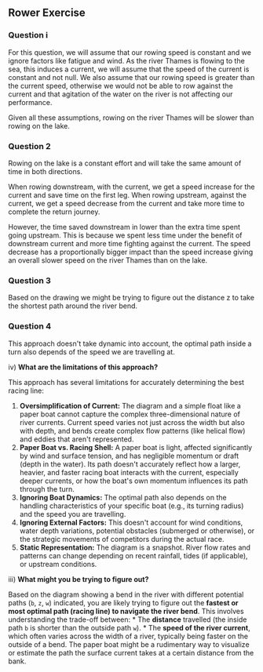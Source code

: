 ## Rower Exercise
### Question i
For this question, we will assume that our rowing speed is constant and we ignore factors like fatigue and wind. As the river Thames is flowing to the sea, this induces a current, we will assume that the speed of the current is constant and not null. We also assume that our rowing speed is greater than the current speed, otherwise we would not be able to row against the current and that agitation of the water on the river is not affecting our performance.

Given all these assumptions, rowing on the river Thames will be slower than rowing on the lake.

### Question 2
Rowing on the lake is a constant effort and will take the same amount of time in both directions.

When rowing downstream, with the current, we get a speed increase for the current and save time on the first leg. When rowing upstream, against the current, we get a speed decrease from the current and take more time to complete the return journey. 

However, the time saved downstream in lower than the extra time spent going upstream. This is because we spent less time under the benefit of downstream current and more time fighting against the current. The speed decrease has a proportionally bigger impact than the speed increase giving an overall slower speed on the river Thames than on the lake.

### Question 3
Based on the drawing we might be trying to figure out the distance z to take the shortest path around the river bend.

### Question 4 

This approach doesn't take dynamic into account, the optimal path inside a turn also depends of the speed we are travelling at. 

 iv) **What are the limitations of this approach?**

This approach has several limitations for accurately determining the best racing line:

1. **Oversimplification of Current:** The diagram and a simple float like a paper boat cannot capture the complex three-dimensional nature of river currents. Current speed varies not just across the width but also with depth, and bends create complex flow patterns (like helical flow) and eddies that aren't represented.
2. **Paper Boat vs. Racing Shell:** A paper boat is light, affected significantly by wind and surface tension, and has negligible momentum or draft (depth in the water). Its path doesn't accurately reflect how a larger, heavier, and faster racing boat interacts with the current, especially deeper currents, or how the boat's own momentum influences its path through the turn.
3. **Ignoring Boat Dynamics:** The optimal path also depends on the handling characteristics of your specific boat (e.g., its turning radius) and the speed you are travelling.
4. **Ignoring External Factors:** This doesn't account for wind conditions, water depth variations, potential obstacles (submerged or otherwise), or the strategic movements of competitors during the actual race.
5. **Static Representation:** The diagram is a snapshot. River flow rates and patterns can change depending on recent rainfall, tides (if applicable), or upstream conditions.


iii) **What might you be trying to figure out?**

Based on the diagram showing a bend in the river with different potential paths (`b`, `z`, `w`) indicated, you are likely trying to figure out the **fastest or most optimal path (racing line) to navigate the river bend**. This involves understanding the trade-off between: * The **distance** travelled (the inside path `b` is shorter than the outside path `w`). * The **speed of the river current**, which often varies across the width of a river, typically being faster on the outside of a bend. The paper boat might be a rudimentary way to visualize or estimate the path the surface current takes at a certain distance from the bank.